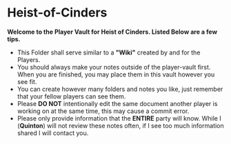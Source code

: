 # Heist-of-Cinders

**Welcome to the Player Vault for Heist of Cinders. Listed Below are a few tips.**

- This Folder shall serve similar to a **"Wiki"** created by and for the Players.
- You should always make your notes outside of the player-vault first. When you are finished,  you may place them in this vault however you see fit.
- You can create however many folders and notes you like, just remember that your fellow players can see them.
- Please **DO NOT** intentionally edit the same document another player is working on at the same time, this may cause a commit error.
- Please only provide information that the **ENTIRE** party will know. While I (**Quinton**) will not review these notes often, if I see too much information shared I will contact you.